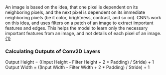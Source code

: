 An image is based on the idea, that one pixel is dependent on its neighboring pixels, and the next pixel is dependent on its immediate neighboring pixels (be it color, brightness, contrast, and so on). CNN’s work on this idea, and uses filters on a patch of an image to extract important features and edges. This helps the model to learn only the necessary important features from an image, and not details of each pixel of an image.[{1}](https://towardsdatascience.com/are-transformers-better-than-cnns-at-image-recognition-ced60ccc7c8)


### Calculating Outputs of Conv2D Layers
Output Height = ((Input Height - Filter Height + 2 * Padding) / Stride) + 1 
Output Width = ((Input Width - Filter Width + 2 * Padding) / Stride) + 1